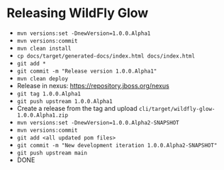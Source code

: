 # Releasing WildFly Glow

* `mvn versions:set -DnewVersion=1.0.0.Alpha1`
* `mvn versions:commit`
* `mvn clean install`
* `cp docs/target/generated-docs/index.html docs/index.html`
* `git add *`
* `git commit -m "Release version 1.0.0.Alpha1"`
* `mvn clean deploy`
* Release in nexus: https://repository.jboss.org/nexus
* `git tag 1.0.0.Alpha1`
* `git push upstream 1.0.0.Alpha1`
* Create a release from the tag and upload `cli/target/wildfly-glow-1.0.0.Alpha1.zip`
* `mvn versions:set -DnewVersion=1.0.0.Alpha2-SNAPSHOT`
* `mvn versions:commit`
* `git add <all updated pom files>`
* `git commit -m "New development iteration 1.0.0.Alpha2-SNAPSHOT"`
* `git push upstream main`
* DONE
